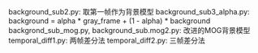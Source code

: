 background_sub2.py: 取第一帧作为背景模型
background_sub3_alpha.py: background = alpha * gray_frame + (1 - alpha) * background
backgrond_sub_mog.py, background_sub.mog2.py: 改进的MOG背景模型
temporal_diff1.py: 两帧差分法
temporal_diff2.py: 三帧差分法